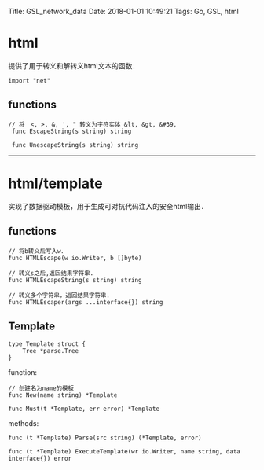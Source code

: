 Title: GSL_network_data
Date: 2018-01-01 10:49:21
Tags: Go, GSL, html



# html

提供了用于转义和解转义html文本的函数．

    import "net"

## functions

    // 将　<, >, &, ', " 转义为字符实体 &lt, &gt, &#39,
     func EscapeString(s string) string

     func UnescapeString(s string) string

***

# html/template

实现了数据驱动模板，用于生成可对抗代码注入的安全html输出．

## functions

    // 将b转义后写入w．
    func HTMLEscape(w io.Writer, b []byte)

    // 转义s之后,返回结果字符串.
    func HTMLEscapeString(s string) string

    // 转义多个字符串，返回结果字符串.
    func HTMLEscaper(args ...interface{}) string

## Template

    type Template struct {
        Tree *parse.Tree
    }

function:

    // 创建名为name的模板
    func New(name string) *Template

    func Must(t *Template, err error) *Template

methods:

    func (t *Template) Parse(src string) (*Template, error)

    func (t *Template) ExecuteTemplate(wr io.Writer, name string, data interface{}) error



